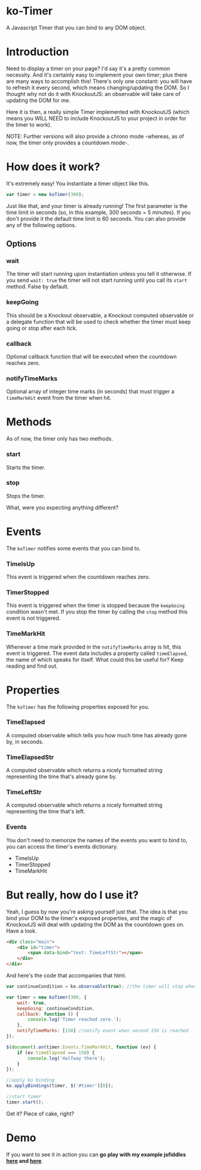 ko-Timer
========

A Javascript Timer that you can bind to any DOM object.

# Introduction
Need to display a timer on your page? I'd say it's a pretty common necessity. And it's certainly easy to implement your own timer; plus there are many ways to accomplish this! There's only one constant: you will have to refresh it every second, which means changing/updating the DOM. So I thought why not do it with KnockoutJS: an observable will take care of updating the DOM for me.

Here it is then, a really simple Timer implemented with KnockoutJS (which means you WILL NEED to include KnockoutJS to your project in order for the timer to work).

NOTE: Further versions will also provide a chrono mode -whereas, as of now, the timer only provides a countdown mode-.


# How does it work?
It's extremely easy! You instantiate a timer object like this.

```javascript
var timer = new koTimer(300); 
```

Just like that, and your timer is already running! The first parameter  is the time limit in seconds (so, in this example, 300 seconds = 5 minutes). If you don't provide it the default time limit is 60 seconds. You can also provide any of the following options.

## Options

### __wait__
The timer will start running upon instantiation unless you tell it otherwise. If you send `wait: true` the timer will not start running until you call its `start` method. False by default.

### __keepGoing__
This should be a Knockout observable, a Knockout computed observable or a delegate function that will be used to check whether the timer must keep going or stop after each tick.

### __callback__
Optional callback function that will be executed when the countdown reaches zero.

### __notifyTimeMarks__
Optional array of integer time marks (in seconds) that must trigger a `timeMarkHit` event from the timer when hit.


# Methods
As of now, the timer only has two methods.

### __start__
Starts the timer.

### __stop__
Stops the timer.

What, were you expecting anything different?


# Events
The `koTimer` notifies some events that you can bind to. 

### __TimeIsUp__
This event is triggered when the countdown reaches zero.

### __TimerStopped__
This event is triggered when the timer is stopped because the `keepGoing` condition wasn't met. If you stop the timer by calling the `stop` method this event is not triggered.

### __TimeMarkHit__
Whenever a time mark provided in the `notifyTimeMarks` array is hit, this event is triggered. The event data includes a property called `timeElapsed`, the name of which speaks for itself. What could this be useful for? Keep reading and find out.


# Properties
The `koTimer` has the following properties exposed for you.

### TimeElapsed
A computed observable which tells you how much time has already gone by, in seconds.

### TimeElapsedStr
A computed observable which returns a nicely formatted string representing the time that's already gone by.

### TimeLeftStr
A computed observable which returns a nicely formatted string representing the time that's left.

### Events
You don't need to memorize the names of the events you want to bind to, you can access the timer's events dictionary.
* TimeIsUp
* TimerStopped
* TimeMarkHit


# But really, how do I use it?
Yeah, I guess by now you're asking yourself just that. The idea is that you bind your DOM to the timer's exposed properties, and the magic of KnockoutJS will deal with updating the DOM as the countdown goes on. Have a look.

```html
<div class="main">    
    <div id="timer">
        <span data-bind="text: TimeLeftStr"></span>
    </div>
</div>
```

And here's the code that accompanies that html.

```javascript
var continueCondition = ko.observable(true); //the timer will stop when this is false

var timer = new koTimer(300, {
	wait: true,
	keepGoing: continueCondition, 
	callback: function () {
		console.log('Timer reached zero.');
	},
	notifyTimeMarks: [150] //notify event when second 150 is reached
});

$(document).on(timer.Events.TimeMarkHit, function (ev) {
	if (ev.timeElapsed === 150) {
		console.log('Halfway there');
	}
});

//apply ko binding
ko.applyBindings(timer, $('#timer')[0]);

//start timer
timer.start();

```

Get it? Piece of cake, right?

# Demo 
If you want to see it in action you can __go play with my example jsfiddles [here](http://jsfiddle.net/pchiwan/S8FLf/) and [here](http://jsfiddle.net/pchiwan/25zAY/)__. 
